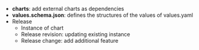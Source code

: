 - **charts**: add external charts as dependencies
- **values.schema.json**: defines the structures of the values of values.yaml
- Release
  - Instance of chart 
  - Release revision: updating existing instance  
  - Release change: add additional feature